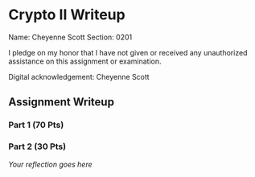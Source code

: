 # Crypto II Writeup

Name: Cheyenne Scott
Section: 0201

I pledge on my honor that I have not given or received any unauthorized
assistance on this assignment or examination.

Digital acknowledgement: Cheyenne Scott 

## Assignment Writeup

### Part 1 (70 Pts)

### Part 2 (30 Pts)

*Your reflection goes here*
